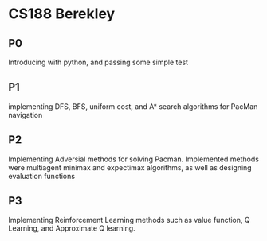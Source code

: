 # CS188 Berekley

## P0
Introducing with python, and passing some simple test

## P1
implementing DFS, BFS, uniform cost, and A* search algorithms for PacMan navigation

## P2
Implementing Adversial methods for solving Pacman. Implemented methods were multiagent minimax and expectimax algorithms, as well as designing evaluation functions

## P3
Implementing Reinforcement Learning methods such as value function, Q Learning, and Approximate Q learning. 